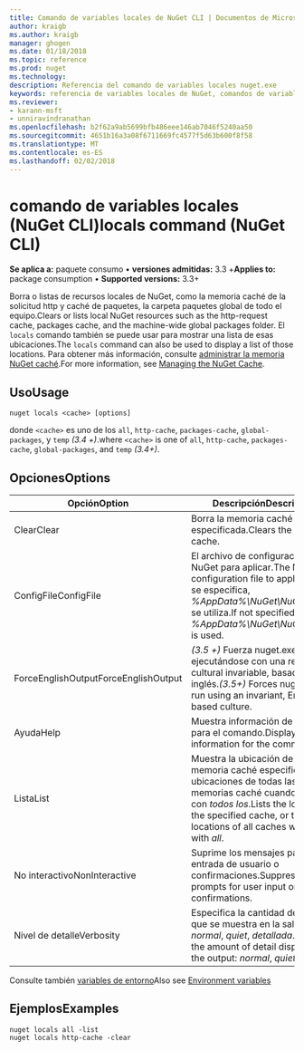 ```yaml
---
title: Comando de variables locales de NuGet CLI | Documentos de Microsoft
author: kraigb
ms.author: kraigb
manager: ghogen
ms.date: 01/18/2018
ms.topic: reference
ms.prod: nuget
ms.technology: 
description: Referencia del comando de variables locales nuget.exe
keywords: referencia de variables locales de NuGet, comandos de variables locales
ms.reviewer:
- karann-msft
- unniravindranathan
ms.openlocfilehash: b2f62a9ab5699bfb486eee146ab7046f5240aa50
ms.sourcegitcommit: 4651b16a3a08f6711669fc4577f5d63b600f8f58
ms.translationtype: MT
ms.contentlocale: es-ES
ms.lasthandoff: 02/02/2018
---
```

# <a name="locals-command-nuget-cli"></a><span data-ttu-id="a343f-104">comando de variables locales (NuGet CLI)</span><span class="sxs-lookup"><span data-stu-id="a343f-104">locals command (NuGet CLI)</span></span>

<span data-ttu-id="a343f-105">**Se aplica a:** paquete consumo &bullet; **versiones admitidas:** 3.3 +</span><span class="sxs-lookup"><span data-stu-id="a343f-105">**Applies to:** package consumption &bullet; **Supported versions:** 3.3+</span></span>

<span data-ttu-id="a343f-106">Borra o listas de recursos locales de NuGet, como la memoria caché de la solicitud http y caché de paquetes, la carpeta paquetes global de todo el equipo.</span><span class="sxs-lookup"><span data-stu-id="a343f-106">Clears or lists local NuGet resources such as the http-request cache, packages cache, and the machine-wide global packages folder.</span></span> <span data-ttu-id="a343f-107">El `locals` comando también se puede usar para mostrar una lista de esas ubicaciones.</span><span class="sxs-lookup"><span data-stu-id="a343f-107">The `locals` command can also be used to display a list of those locations.</span></span> <span data-ttu-id="a343f-108">Para obtener más información, consulte [administrar la memoria NuGet caché](../consume-packages/managing-the-nuget-cache.md).</span><span class="sxs-lookup"><span data-stu-id="a343f-108">For more information, see [Managing the NuGet Cache](../consume-packages/managing-the-nuget-cache.md).</span></span>

## <a name="usage"></a><span data-ttu-id="a343f-109">Uso</span><span class="sxs-lookup"><span data-stu-id="a343f-109">Usage</span></span>

```cli
nuget locals <cache> [options]
```

<span data-ttu-id="a343f-110">donde `<cache>` es uno de los `all`, `http-cache`, `packages-cache`, `global-packages`, y `temp` *(3.4 +)*.</span><span class="sxs-lookup"><span data-stu-id="a343f-110">where `<cache>` is one of `all`, `http-cache`, `packages-cache`, `global-packages`, and `temp` *(3.4+)*.</span></span>

## <a name="options"></a><span data-ttu-id="a343f-111">Opciones</span><span class="sxs-lookup"><span data-stu-id="a343f-111">Options</span></span>

| <span data-ttu-id="a343f-112">Opción</span><span class="sxs-lookup"><span data-stu-id="a343f-112">Option</span></span> | <span data-ttu-id="a343f-113">Descripción</span><span class="sxs-lookup"><span data-stu-id="a343f-113">Description</span></span> |
| --- | --- |
| <span data-ttu-id="a343f-114">Clear</span><span class="sxs-lookup"><span data-stu-id="a343f-114">Clear</span></span> | <span data-ttu-id="a343f-115">Borra la memoria caché especificada.</span><span class="sxs-lookup"><span data-stu-id="a343f-115">Clears the specified cache.</span></span> |
| <span data-ttu-id="a343f-116">ConfigFile</span><span class="sxs-lookup"><span data-stu-id="a343f-116">ConfigFile</span></span> | <span data-ttu-id="a343f-117">El archivo de configuración de NuGet para aplicar.</span><span class="sxs-lookup"><span data-stu-id="a343f-117">The NuGet configuration file to apply.</span></span> <span data-ttu-id="a343f-118">Si no se especifica, *%AppData%\NuGet\NuGet.Config* se utiliza.</span><span class="sxs-lookup"><span data-stu-id="a343f-118">If not specified, *%AppData%\NuGet\NuGet.Config* is used.</span></span> |
| <span data-ttu-id="a343f-119">ForceEnglishOutput</span><span class="sxs-lookup"><span data-stu-id="a343f-119">ForceEnglishOutput</span></span> | <span data-ttu-id="a343f-120">*(3.5 +)*  Fuerza nuget.exe ejecutándose con una referencia cultural invariable, basados en el inglés.</span><span class="sxs-lookup"><span data-stu-id="a343f-120">*(3.5+)* Forces nuget.exe to run using an invariant, English-based culture.</span></span> |
| <span data-ttu-id="a343f-121">Ayuda</span><span class="sxs-lookup"><span data-stu-id="a343f-121">Help</span></span> | <span data-ttu-id="a343f-122">Muestra información de ayuda para el comando.</span><span class="sxs-lookup"><span data-stu-id="a343f-122">Displays help information for the command.</span></span> |
| <span data-ttu-id="a343f-123">Lista</span><span class="sxs-lookup"><span data-stu-id="a343f-123">List</span></span> | <span data-ttu-id="a343f-124">Muestra la ubicación de la memoria caché especificada o las ubicaciones de todas las memorias caché cuando se usa con *todos los*.</span><span class="sxs-lookup"><span data-stu-id="a343f-124">Lists the location of the specified cache, or the locations of all caches when used with *all*.</span></span> |
| <span data-ttu-id="a343f-125">No interactivo</span><span class="sxs-lookup"><span data-stu-id="a343f-125">NonInteractive</span></span> | <span data-ttu-id="a343f-126">Suprime los mensajes para la entrada de usuario o confirmaciones.</span><span class="sxs-lookup"><span data-stu-id="a343f-126">Suppresses prompts for user input or confirmations.</span></span> |
| <span data-ttu-id="a343f-127">Nivel de detalle</span><span class="sxs-lookup"><span data-stu-id="a343f-127">Verbosity</span></span> | <span data-ttu-id="a343f-128">Especifica la cantidad de detalle que se muestra en la salida: *normal*, *quiet*, *detallada*.</span><span class="sxs-lookup"><span data-stu-id="a343f-128">Specifies the amount of detail displayed in the output: *normal*, *quiet*, *detailed*.</span></span> |

<span data-ttu-id="a343f-129">Consulte también [variables de entorno](cli-ref-environment-variables.md)</span><span class="sxs-lookup"><span data-stu-id="a343f-129">Also see [Environment variables](cli-ref-environment-variables.md)</span></span>

## <a name="examples"></a><span data-ttu-id="a343f-130">Ejemplos</span><span class="sxs-lookup"><span data-stu-id="a343f-130">Examples</span></span>

```cli
nuget locals all -list
nuget locals http-cache -clear
```
